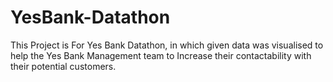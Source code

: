 # YesBank-Datathon
This Project is For Yes Bank Datathon, in which given data was visualised to help the Yes Bank Management team to Increase their contactability with their potential customers.
